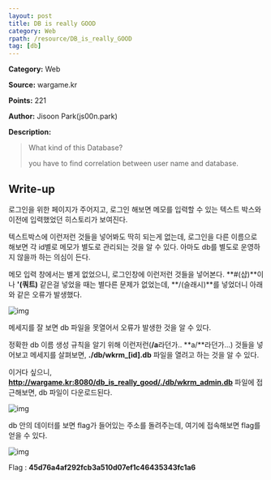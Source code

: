 ```yaml
---
layout: post
title: DB is really GOOD
category: Web
rpath: /resource/DB_is_really_GOOD
tag: [db] 
---
```


**Category:** Web

**Source:** wargame.kr

**Points:** 221

**Author:** Jisoon Park(js00n.park)

**Description:** 

> What kind of this Database?
> 
> you have to find correlation between user name and database.

## Write-up

로그인을 위한 페이지가 주어지고, 로그인 해보면 메모를 입력할 수 있는 텍스트 박스와 이전에 입력했었던 히스토리가 보여진다.

텍스트박스에 이런저런 것들을 넣어봐도 딱히 되는게 없는데, 로그인을 다른 이름으로 해보면 각 id별로 메모가 별도로 관리되는 것을 알 수 있다. 아마도 db를 별도로 운영하지 않을까 하는 의심이 든다.

메모 입력 창에서는 별게 없었으니, 로그인창에 이런저런 것들을 넣어본다. **#(샵)**이나 **'(쿼트)** 같은걸 넣었을 때는 별다른 문제가 없었는데, **/(슬래시)**를 넣었더니 아래와 같은 오류가 발생했다.

![img]({{page.rpath|prepend:site.baseurl}}/error.png)

메세지를 잘 보면 db 파일을 못열어서 오류가 발생한 것을 알 수 있다.

정확한 db 이름 생성 규칙을 알기 위해 이런저런(**/a**라던가.. **a/**라던가...) 것들을 넣어보고 메세지를 살펴보면, **./db/wkrm_[id].db** 파일을 열려고 하는 것을 알 수 있다.

이거다 싶으니, **http://wargame.kr:8080/db_is_really_good/./db/wkrm_admin.db** 파일에 접근해보면, db 파일이 다운로드된다.

![img]({{page.rpath|prepend:site.baseurl}}/db.png)

db 안의 데이터를 보면 flag가 들어있는 주소를 돌려주는데, 여기에 접속해보면 flag를 얻을 수 있다.

![img]({{page.rpath|prepend:site.baseurl}}/flag.png)

Flag : **45d76a4af292fcb3a510d07ef1c46435343fc1a6**
